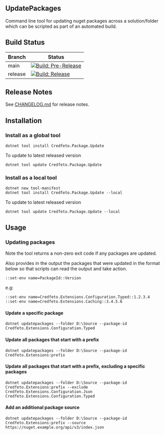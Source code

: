 ## UpdatePackages

Command line tool for updating nuget packages across a solution/folder which can be scripted as part of an automated
build.

## Build Status

| Branch  | Status                                                                                                                                                                                                                            |
|---------|-----------------------------------------------------------------------------------------------------------------------------------------------------------------------------------------------------------------------------------|
| main    | [![Build: Pre-Release](https://github.com/credfeto/UpdatePackages/actions/workflows/build-and-publish-pre-release.yml/badge.svg)](https://github.com/credfeto/UpdatePackages/actions/workflows/build-and-publish-pre-release.yml) |
| release | [![Build: Release](https://github.com/credfeto/UpdatePackages/actions/workflows/build-and-publish-release.yml/badge.svg)](https://github.com/credfeto/UpdatePackages/actions/workflows/build-and-publish-release.yml)             |

## Release Notes

See [CHANGELOG.md](CHANGELOG.md) for release notes.

## Installation

### Install as a global tool

```shell
dotnet tool install Credfeto.Package.Update
```

To update to latest released version

```shell
dotnet tool update Credfeto.Package.Update
```

### Install as a local tool

```shell
dotnet new tool-manifest
dotnet tool install Credfeto.Package.Update --local
```

To update to latest released version

```shell
dotnet tool update Credfeto.Package.Update --local
```

## Usage

### Updating packages

Note the tool returns a non-zero exit code if any packages are updated.

Also provides in the output the packages that were updated in the format below so that scripts can read the output and
take action.

```
::set-env name=PackageId::Version
```

e.g:

```
::set-env name=Credfeto.Extensions.Configuration.Typed::1.2.3.4
::set-env name=Credfeto.Extensions.Caching::3.4.5.6
```

#### Update a specific package

```shell
dotnet updatepackages --folder D:\Source --package-id Credfeto.Extensions.Configuration.Typed
```

#### Update all packages that start with a prefix

```shell
dotnet updatepackages --folder D:\Source --package-id Credfeto.Extensions:prefix
```

#### Update all packages that start with a prefix, excluding a specific packages

```shell
dotnet updatepackages --folder D:\Source --package-id Credfeto.Extensions:prefix --exclude Credfeto.Extensions.Configuration.Json Credfeto.Extensions.Configuration.Typed
```

#### Add an additional package source

```shell
dotnet updatepackages --folder D:\Source --package-id Credfeto.Extensions:prefix --source https://nuget.example.org/api/v3/index.json
```
